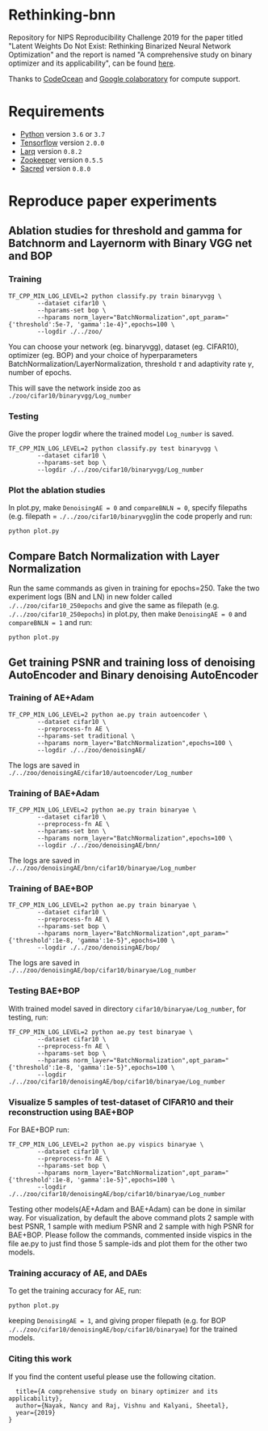 # Rethinking-bnn
Repository for NIPS Reproducibility Challenge 2019 for the paper titled "Latent Weights Do Not Exist: Rethinking Binarized Neural Network Optimization" and the report is named "A comprehensive study on binary optimizer and its applicability", can be found [here](https://openreview.net/pdf?id=y53aaSM5o).


Thanks to [CodeOcean](https://codeocean.com/) and [Google colaboratory](https://colab.research.google.com/notebooks/welcome.ipynb) for compute support.

# Requirements
- [Python](https://python.org) version `3.6` or `3.7`
- [Tensorflow](https://www.tensorflow.org/install) version `2.0.0`
- [Larq](https://github.com/plumerai/larq) version `0.8.2`
- [Zookeeper](https://github.com/plumerai/zookeeper) version `0.5.5`
- [Sacred](https://github.com/IDSIA/sacred) version `0.8.0`


# Reproduce paper experiments

## Ablation studies for threshold and gamma for Batchnorm and Layernorm with Binary VGG net and BOP

### Training
```
TF_CPP_MIN_LOG_LEVEL=2 python classify.py train binaryvgg \
        --dataset cifar10 \
        --hparams-set bop \
        --hparams norm_layer="BatchNormalization",opt_param="{'threshold':5e-7, 'gamma':1e-4}",epochs=100 \ 
        --logdir ./../zoo/
```
You can choose your network (eg. binaryvgg), dataset (eg. CIFAR10), optimizer (eg. BOP) and your choice of hyperparameters BatchNormalization/LayerNormalization, threshold $\tau$ and adaptivity rate $\gamma$, number of epochs. 

This will save the network inside zoo as `./zoo/cifar10/binaryvgg/Log_number`

### Testing
Give the proper logdir where the trained model `Log_number` is saved. 
```
TF_CPP_MIN_LOG_LEVEL=2 python classify.py test binaryvgg \
        --dataset cifar10 \
        --hparams-set bop \
        --logdir ./../zoo/cifar10/binaryvgg/Log_number
```

### Plot the ablation studies
In plot.py, make `DenoisingAE = 0` and `compareBNLN = 0`, specify filepaths (e.g. filepath = `./../zoo/cifar10/binaryvgg`)in the code properly and run:
```
python plot.py 
```

## Compare Batch Normalization with Layer Normalization
Run the same commands as given in training for epochs=250. Take the two experiment logs (BN and LN) in new folder called `./../zoo/cifar10_250epochs` and give the same as filepath (e.g. `./../zoo/cifar10_250epochs`) in plot.py, then make `DenoisingAE = 0` and `compareBNLN = 1` and run:
```
python plot.py 
```

## Get training PSNR and training loss of denoising AutoEncoder and Binary denoising AutoEncoder
### Training of AE+Adam
```
TF_CPP_MIN_LOG_LEVEL=2 python ae.py train autoencoder \
        --dataset cifar10 \
        --preprocess-fn AE \
        --hparams-set traditional \
        --hparams norm_layer="BatchNormalization",epochs=100 \
        --logdir ./../zoo/denoisingAE/
```
The logs are saved in `./../zoo/denoisingAE/cifar10/autoencoder/Log_number`
### Training of BAE+Adam
```
TF_CPP_MIN_LOG_LEVEL=2 python ae.py train binaryae \
        --dataset cifar10 \
        --preprocess-fn AE \
        --hparams-set bnn \
        --hparams norm_layer="BatchNormalization",epochs=100 \
        --logdir ./../zoo/denoisingAE/bnn/
```
The logs are saved in `./../zoo/denoisingAE/bnn/cifar10/binaryae/Log_number`
### Training of BAE+BOP
```
TF_CPP_MIN_LOG_LEVEL=2 python ae.py train binaryae \
        --dataset cifar10 \
        --preprocess-fn AE \
        --hparams-set bop \
        --hparams norm_layer="BatchNormalization",opt_param="{'threshold':1e-8, 'gamma':1e-5}",epochs=100 \
        --logdir ./../zoo/denoisingAE/bop/
```
The logs are saved in `./../zoo/denoisingAE/bop/cifar10/binaryae/Log_number`


### Testing BAE+BOP
With trained model saved in directory `cifar10/binaryae/Log_number`, for testing, run:
```
TF_CPP_MIN_LOG_LEVEL=2 python ae.py test binaryae \
        --dataset cifar10 \
        --preprocess-fn AE \
        --hparams-set bop \
        --hparams norm_layer="BatchNormalization",opt_param="{'threshold':1e-8, 'gamma':1e-5}",epochs=100 \
        --logdir ./../zoo/cifar10/denoisingAE/bop/cifar10/binaryae/Log_number

```
### Visualize $5$ samples of test-dataset of CIFAR10 and their reconstruction using BAE+BOP
For BAE+BOP run:
```
TF_CPP_MIN_LOG_LEVEL=2 python ae.py vispics binaryae \
        --dataset cifar10 \
        --preprocess-fn AE \
        --hparams-set bop \
        --hparams norm_layer="BatchNormalization",opt_param="{'threshold':1e-8, 'gamma':1e-5}",epochs=100 \
        --logdir ./../zoo/cifar10/denoisingAE/bop/cifar10/binaryae/Log_number

```

Testing other models(AE+Adam and BAE+Adam) can be done in similar way. For visualization, by default the above command plots 2 sample with best PSNR, 1 sample with medium PSNR and 2 sample with high PSNR for BAE+BOP. Please follow the commands, commented inside vispics in the file ae.py to just find those 5 sample-ids and plot them for the other two models.

### Training accuracy of AE, and DAEs
To get the training accuracy for AE, run:
```
python plot.py
```
keeping `DenoisingAE = 1`, and giving proper filepath (e.g. for BOP `./../zoo/cifar10/denoisingAE/bop/cifar10/binaryae`) for the trained models.

### Citing this work
If you find the content useful please use the following citation.
```@article{nayak2019comprehensive,
  title={A comprehensive study on binary optimizer and its applicability},
  author={Nayak, Nancy and Raj, Vishnu and Kalyani, Sheetal},
  year={2019}
}
```
